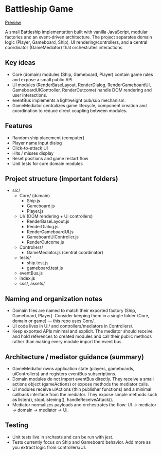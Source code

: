 # Battleship Game

[Preview](https://jakublepianka.github.io/battleship-game/)

A small Battleship implementation built with vanilla JavaScript, modular factories and an event-driven architecture. The project separates domain logic (Player, Gameboard, Ship), UI rendering/controllers, and a central coordinator (GameMediator) that orchestrates interactions.

## Key ideas
- Core (domain) modules (Ship, Gameboard, Player) contain game rules and expose a small public API.
- UI modules (RenderBaseLayout, RenderDialog, RenderGameboardUI, GameboardUIController, RenderOutcome) handle DOM rendering and user interactions.
- eventBus implements a lightweight pub/sub mechanism.
- GameMediator centralizes game lifecycle, component creation and coordination to reduce direct coupling between modules.

## Features
- Random ship placement (computer)
- Player name input dialog
- Click-to-attack UI
- Hits / misses display
- Reset positions and game restart flow
- Unit tests for core domain modules

## Project structure (important folders)
- src/
  - Core/ (domain)
    - Ship.js
    - Gameboard.js
    - Player.js
  - UI/ (DOM rendering + UI controllers)
    - RenderBaseLayout.js
    - RenderDialog.js
    - RenderGameboardUI.js
    - GameboardUIController.js
    - RenderOutcome.js
  - Controllers/
    - GameMediator.js (central coordinator)
  - tests/
    - ship.test.js
    - gameboard.test.js
  - eventBus.js
  - index.js
  - css/, assets/

## Naming and organization notes
- Domain files are named to match their exported factory (Ship, Gameboard, Player). Consider keeping them in a single folder (Core, domain or game) — this repo uses Core/.
- UI code lives in UI/ and controllers/mediators in Controllers/.
- Keep exported APIs minimal and explicit. The mediator should receive and hold references to created modules and call their public methods rather than making every module import the event bus.

## Architecture / mediator guidance (summary)
- GameMediator owns application state (players, gameboards, uiControllers) and registers eventBus subscriptions.
- Domain modules do not import eventBus directly. They receive a small actions object (gameActions) or expose methods the mediator calls.
- UI modules receive uiActions (thin publisher functions) and a minimal callback interface from the mediator. They expose simple methods such as listen(), stopListening(), handleReceiveAttack().
- Mediator normalizes payloads and orchestrates the flow: UI → mediator → domain → mediator → UI.

## Testing
- Unit tests live in src/tests and can be run with jest.
- Tests currently focus on Ship and Gameboard behavior. Add more as you extract logic from controllers/UI.


